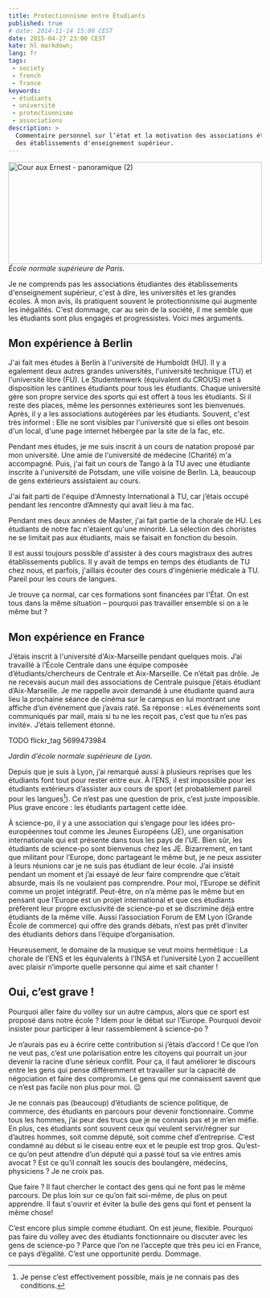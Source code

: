 ```yaml
---
title: Protectionnisme entre Étudiants
published: true
# date: 2014-11-14 15:00 CEST
date: 2015-04-27 23:00 CEST
kate: hl markdown;
lang: fr
tags:
 - society
 - french
 - france
keywords:
 - étudiants
 - université
 - protectionnisme
 - associations
description: >
  Commentaire personnel sur l’état et la motivation des associations étudiantes
  des établissements d'enseignement supérieur.
---
```


<a data-flickr-embed="true"  href="https://www.flickr.com/photos/8517236@N02/3468724878" title="Cour aux Ernest - panoramique (2)"><img src="https://farm4.staticflickr.com/3555/3468724878_44e51ab84d_z.jpg" width="100%" height="203" alt="Cour aux Ernest - panoramique (2)"></a>
*École normale supérieure de Paris.*

Je ne comprends pas les associations étudiantes des établissements d'enseignement supérieur, c'est à dire, les universités et les grandes écoles. À mon avis, ils pratiquent souvent le protectionnisme qui augmente les inégalités. C'est dommage, car au sein de la société, il me semble que les étudiants sont plus engagés et progressistes. Voici mes arguments.

<!--more-->

## Mon expérience à Berlin

J'ai fait mes études à Berlin à l'université de Humboldt (HU). Il y a egalement deux autres grandes universités, l'université technique (TU) et l'université libre (FU). Le Studentenwerk (équivalent du CROUS) met à disposition les cantines étudiants pour tous les étudiants. Chaque université gère son propre service des sports qui est offert à tous les étudiants. Si il reste des places, même les personnes extérieures sont les bienvenues. Après, il y a les associations autogérées par les étudiants. Souvent, c'est très informel : Elle ne sont visibles par l'université que si elles ont besoin d'un local, d'une page internet hébergée par la site de la fac, etc.

Pendant mes études, je me suis inscrit à un cours de natation proposé par mon université. Une amie de l'université de médecine (Charité) m'a accompagné. Puis, j'ai fait un cours de Tango à la TU avec une étudiante inscrite à l'université de Potsdam, une ville voisine de Berlin. Là, beaucoup de gens extérieurs assistaient au cours.

J'ai fait parti de l'équipe d'Amnesty International à TU, car j’étais occupé pendant les rencontre d’Amnesty qui avait lieu à ma fac.

Pendant mes deux années de Master, j'ai fait partie de la chorale de HU. Les étudiants de notre fac n'étaient qu'une minorité. La sélection des choristes ne se limitait pas aux étudiants, mais se faisait en fonction du besoin.

Il est aussi toujours possible d'assister à des cours magistraux des autres établissements publics. Il y avait de temps en temps des étudiants de TU chez nous, et parfois, j'aillais écouter des cours d'ingénierie médicale à TU. Pareil pour les cours de langues.

Je trouve ça normal, car ces formations sont financées par l'État. On est tous dans la même situation – pourquoi pas travailler ensemble si on a le même but ?

## Mon expérience en France

J’étais inscrit à l'université d'Aix-Marseille pendant quelques mois. J’ai travaillé à l’École Centrale dans une équipe composée d’étudiants/chercheurs de Centrale et Aix-Marseille. Ce n’était pas drôle. Je ne recevais aucun mail des associations de Centrale puisque j’étais étudiant d’Aix-Marseille. Je me rappelle avoir demandé à une étudiante quand aura lieu la prochaine séance de cinéma sur le campus en lui montrant une affiche d’un événement que j’avais raté. Sa réponse : «Les événements sont communiqués par mail, mais si tu ne les reçoit pas, c’est que tu n’es pas invité». J’étais tellement étonné.


TODO flickr_tag 5699473984

*Jardin d’école normale supérieure de Lyon.*

Depuis que je suis à Lyon, j’ai remarqué aussi à plusieurs reprises que les étudiants font tout pour rester entre eux. À l’ENS, il est impossible pour les étudiants extérieurs d’assister aux cours de sport (et probablement pareil pour les langues[^1]). Ce n’est pas une question de prix, c’est juste impossible. Plus grave encore : les étudiants partagent cette idée.

[^1]: Je pense c’est effectivement possible, mais je ne connais pas des conditions.

À science-po, il y a une association qui s’engage pour les idées pro-européennes tout comme les Jeunes Européens (JE), une organisation internationale qui est présente dans tous les pays de l’UE. Bien sûr, les étudiants de science-po sont bienvenus chez les JE. Bizarrement, en tant que militant pour l’Europe, donc partageant le même but, je ne peux assister à leurs réunions car je ne suis pas étudiant de leur école. J’ai insisté pendant un moment et j’ai essayé de leur faire comprendre que c’était absurde, mais ils ne voulaient pas comprendre. Pour moi, l’Europe se définit comme un projet intégratif. Peut-être, on n’a même pas le même but en pensant que l’Europe est un projet international et que ces étudiants préfèrent leur propre exclusivité de science-po et se discrimine déjà entre étudiants de la même ville. Aussi l’association Forum de EM Lyon (Grande École de commerce) qui offre des grands débats, n’est pas prêt d’inviter des étudiants dehors dans l’équipe d’organisation.

Heureusement, le domaine de la musique se veut moins hermétique : La chorale de l’ENS et les équivalents à l’INSA et l’université Lyon 2 accueillent avec plaisir n’importe quelle personne qui aime et sait chanter !

## Oui, c’est grave !

Pourquoi aller faire du volley sur un autre campus, alors que ce sport est proposé dans notre école ? Idem pour le débat sur l’Europe. Pourquoi devoir insister pour participer à leur rassemblement à science-po ?

Je n’aurais pas eu à écrire cette contribution si j’étais d’accord ! Ce que l’on ne veut pas, c’est une polarisation entre les citoyens qui pourrait un jour devenir la racine d’une sérieux conflit. Pour ça, il faut améliorer le discours entre les gens qui pense différemment et travailler sur la capacité de négociation et faire des compromis. Le gens qui me connaissent savent que ce n’est pas facile non plus pour moi. :wink:

Je ne connais pas (beaucoup) d’étudiants de science politique, de commerce, des étudiants en parcours pour devenir fonctionnaire. Comme tous les hommes, j’ai peur des trucs que je ne connais pas et je m’en méfie. En plus, ces étudiants sont souvent ceux qui veulent servir/régner sur d’autres hommes, soit comme député, soit comme chef d’entreprise. C’est condamné au début si le ciseau entre eux et le peuple est trop gros. Qu’est-ce qu’on peut attendre d’un député qui a passé tout sa vie entres amis avocat ? Est ce qu’il connaît les soucis des boulangère, médecins, physiciens ? Je ne croix pas.

Que faire ? Il faut chercher le contact des gens qui ne font pas le même parcours. De plus loin sur ce qu’on fait soi-même, de plus on peut apprendre. Il faut s'ouvrir et éviter la bulle des gens qui font et pensent la même chose!

C’est encore plus simple comme étudiant. On est jeune, flexible. Pourquoi pas faire du volley avec des étudiants fonctionnaire ou discuter avec les gens de science-po ? Parce que l’on ne l’accepte que très peu ici en France, ce pays d’égalité. C’est une opportunité perdu. Dommage.
